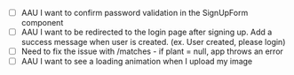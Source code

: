 - [ ] AAU I want to confirm password validation in the SignUpForm component
- [ ] AAU I want to be redirected to the login page after signing up. Add a success message when user is created. (ex. User created, please login)
- [ ] Need to fix the issue with /matches - if plant = null, app throws an error
- [ ] AAU I want to see a loading animation when I upload my image